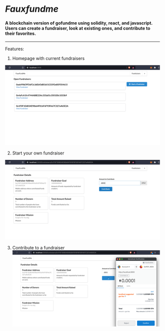 # *Fauxfundme*



#### A blockchain version of gofundme using solidity, react, and javascript. Users can create a fundraiser, look at existing ones, and contribute to their favorites.

___


Features:


 1. Homepage with current fundraisers

![image of homescreen](./pictures/openfundraisers.png
)

2. Start your own fundraiser

![creating your own fundraiser](./pictures/informationpageWithcontribrution.png
)

3. Contribute to a fundraiser
![creating your own fundraiser](./pictures/contribute.png)
